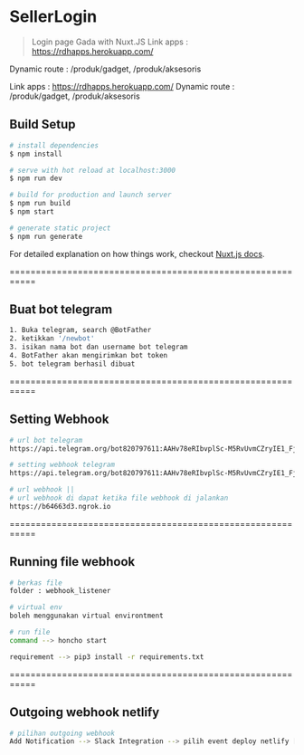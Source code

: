 # SellerLogin

> Login page Gada with Nuxt.JS
Link apps : https://rdhapps.herokuapp.com/

Dynamic route : /produk/gadget, /produk/aksesoris

Link apps : https://rdhapps.herokuapp.com/
Dynamic route : /produk/gadget, /produk/aksesoris

## Build Setup

``` bash
# install dependencies
$ npm install

# serve with hot reload at localhost:3000
$ npm run dev

# build for production and launch server
$ npm run build
$ npm start

# generate static project
$ npm run generate
```

For detailed explanation on how things work, checkout [Nuxt.js docs](https://nuxtjs.org).

===========================================================

## Buat bot telegram

```bash
1. Buka telegram, search @BotFather
2. ketikkan '/newbot'
3. isikan nama bot dan username bot telegram
4. BotFather akan mengirimkan bot token
5. bot telegram berhasil dibuat

```

===========================================================

## Setting Webhook

``` bash
# url bot telegram
https://api.telegram.org/bot820797611:AAHv78eRIbvplSc-M5RvUvmCZryIE1_Fjzk

# setting webhook telegram
https://api.telegram.org/bot820797611:AAHv78eRIbvplSc-M5RvUvmCZryIE1_Fjzk/setWebhook?url=https://b64663d3.ngrok.io

# url webhook || 
# url webhook di dapat ketika file webhook di jalankan
https://b64663d3.ngrok.io

```

===========================================================

## Running file webhook

``` bash
# berkas file
folder : webhook_listener

# virtual env
boleh menggunakan virtual environtment

# run file
command --> honcho start

requirement --> pip3 install -r requirements.txt

```

===========================================================

## Outgoing webhook netlify

``` bash
# pilihan outgoing webhook
Add Notification --> Slack Integration --> pilih event deploy netlify [started/ successed] --> paste "url webhook"

```